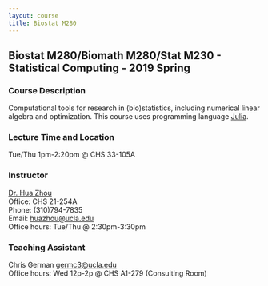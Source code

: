 ```yaml
---
layout: course
title: Biostat M280
---
```


## Biostat M280/Biomath M280/Stat M230 - Statistical Computing - 2019 Spring

### Course Description

Computational tools for research in (bio)statistics, including numerical linear algebra and optimization. This course uses programming language [Julia](https://julialang.org).  

### Lecture Time and Location

Tue/Thu 1pm-2:20pm @ CHS 33-105A    

### Instructor

[Dr. Hua Zhou](http://hua-zhou.github.io/)  
Office: CHS 21-254A  
Phone: (310)794-7835  
Email: <huazhou@ucla.edu>  
Office hours: Tue/Thu @ 2:30pm-3:30pm 

### Teaching Assistant

Chris German <germc3@ucla.edu>  
Office hours: Wed 12p-2p @ CHS A1-279 (Consulting Room)
